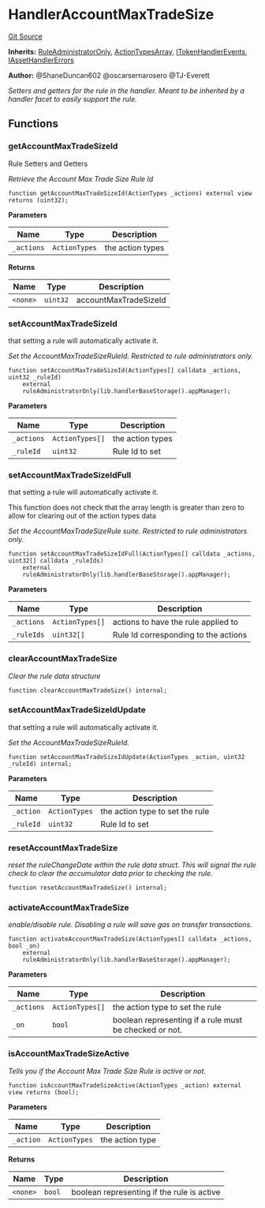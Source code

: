 # HandlerAccountMaxTradeSize
[Git Source](https://github.com/thrackle-io/forte-rules-engine/blob/6da66dae531fe9b9e3ff74f1c472024c95ff4417/src/client/token/handler/ruleContracts/HandlerAccountMaxTradeSize.sol)

**Inherits:**
[RuleAdministratorOnly](/src/protocol/economic/RuleAdministratorOnly.sol/contract.RuleAdministratorOnly.md), [ActionTypesArray](/src/client/common/ActionTypesArray.sol/contract.ActionTypesArray.md), [ITokenHandlerEvents](/src/common/IEvents.sol/interface.ITokenHandlerEvents.md), [IAssetHandlerErrors](/src/common/IErrors.sol/interface.IAssetHandlerErrors.md)

**Author:**
@ShaneDuncan602 @oscarsernarosero @TJ-Everett

*Setters and getters for the rule in the handler. Meant to be inherited by a handler
facet to easily support the rule.*


## Functions
### getAccountMaxTradeSizeId

Rule Setters and Getters

*Retrieve the Account Max Trade Size Rule Id*


```solidity
function getAccountMaxTradeSizeId(ActionTypes _actions) external view returns (uint32);
```
**Parameters**

|Name|Type|Description|
|----|----|-----------|
|`_actions`|`ActionTypes`|the action types|

**Returns**

|Name|Type|Description|
|----|----|-----------|
|`<none>`|`uint32`|accountMaxTradeSizeId|


### setAccountMaxTradeSizeId

that setting a rule will automatically activate it.

*Set the AccountMaxTradeSizeRuleId. Restricted to rule administrators only.*


```solidity
function setAccountMaxTradeSizeId(ActionTypes[] calldata _actions, uint32 _ruleId)
    external
    ruleAdministratorOnly(lib.handlerBaseStorage().appManager);
```
**Parameters**

|Name|Type|Description|
|----|----|-----------|
|`_actions`|`ActionTypes[]`|the action types|
|`_ruleId`|`uint32`|Rule Id to set|


### setAccountMaxTradeSizeIdFull

that setting a rule will automatically activate it.

This function does not check that the array length is greater than zero to allow for clearing out of the action types data

*Set the AccountMaxTradeSizeRule suite. Restricted to rule administrators only.*


```solidity
function setAccountMaxTradeSizeIdFull(ActionTypes[] calldata _actions, uint32[] calldata _ruleIds)
    external
    ruleAdministratorOnly(lib.handlerBaseStorage().appManager);
```
**Parameters**

|Name|Type|Description|
|----|----|-----------|
|`_actions`|`ActionTypes[]`|actions to have the rule applied to|
|`_ruleIds`|`uint32[]`|Rule Id corresponding to the actions|


### clearAccountMaxTradeSize

*Clear the rule data structure*


```solidity
function clearAccountMaxTradeSize() internal;
```

### setAccountMaxTradeSizeIdUpdate

that setting a rule will automatically activate it.

*Set the AccountMaxTradeSizeRuleId.*


```solidity
function setAccountMaxTradeSizeIdUpdate(ActionTypes _action, uint32 _ruleId) internal;
```
**Parameters**

|Name|Type|Description|
|----|----|-----------|
|`_action`|`ActionTypes`|the action type to set the rule|
|`_ruleId`|`uint32`|Rule Id to set|


### resetAccountMaxTradeSize

*reset the ruleChangeDate within the rule data struct. This will signal the rule check to clear the accumulator data prior to checking the rule.*


```solidity
function resetAccountMaxTradeSize() internal;
```

### activateAccountMaxTradeSize

*enable/disable rule. Disabling a rule will save gas on transfer transactions.*


```solidity
function activateAccountMaxTradeSize(ActionTypes[] calldata _actions, bool _on)
    external
    ruleAdministratorOnly(lib.handlerBaseStorage().appManager);
```
**Parameters**

|Name|Type|Description|
|----|----|-----------|
|`_actions`|`ActionTypes[]`|the action type to set the rule|
|`_on`|`bool`|boolean representing if a rule must be checked or not.|


### isAccountMaxTradeSizeActive

*Tells you if the Account Max Trade Size Rule is active or not.*


```solidity
function isAccountMaxTradeSizeActive(ActionTypes _action) external view returns (bool);
```
**Parameters**

|Name|Type|Description|
|----|----|-----------|
|`_action`|`ActionTypes`|the action type|

**Returns**

|Name|Type|Description|
|----|----|-----------|
|`<none>`|`bool`|boolean representing if the rule is active|



